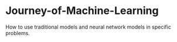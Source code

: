 # Journey-of-Machine-Learning
How to use traditional models and neural network models in specific problems.
